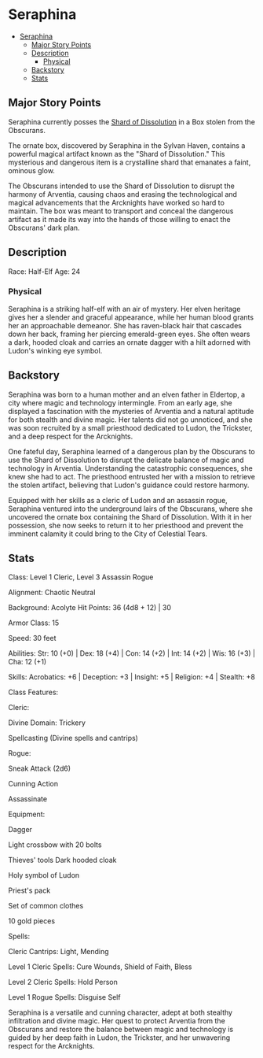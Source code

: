 # Seraphina

- [Seraphina](#seraphina)
  - [Major Story Points](#major-story-points)
  - [Description](#description)
    - [Physical](#physical)
  - [Backstory](#backstory)
  - [Stats](#stats)


## Major Story Points

Seraphina currently posses the [Shard of Dissolution]() in a Box stolen from the Obscurans. 

The ornate box, discovered by Seraphina in the Sylvan Haven, contains a powerful magical artifact known as the "Shard of Dissolution." This mysterious and dangerous item is a crystalline shard that emanates a faint, ominous glow.

The Obscurans intended to use the Shard of Dissolution to disrupt the harmony of Arventia, causing chaos and erasing the technological and magical advancements that the Arcknights have worked so hard to maintain. The box was meant to transport and conceal the dangerous artifact as it made its way into the hands of those willing to enact the Obscurans' dark plan.


## Description

Race: Half-Elf
Age: 24

### Physical 
Seraphina is a striking half-elf with an air of mystery. Her elven heritage gives her a slender and graceful appearance, while her human blood grants her an approachable demeanor. She has raven-black hair that cascades down her back, framing her piercing emerald-green eyes. She often wears a dark, hooded cloak and carries an ornate dagger with a hilt adorned with Ludon's winking eye symbol.

## Backstory
Seraphina was born to a human mother and an elven father in Eldertop, a city where magic and technology intermingle. From an early age, she displayed a fascination with the mysteries of Arventia and a natural aptitude for both stealth and divine magic. Her talents did not go unnoticed, and she was soon recruited by a small priesthood dedicated to Ludon, the Trickster, and a deep respect for the Arcknights.

One fateful day, Seraphina learned of a dangerous plan by the Obscurans to use the Shard of Dissolution to disrupt the delicate balance of magic and technology in Arventia. Understanding the catastrophic consequences, she knew she had to act. The priesthood entrusted her with a mission to retrieve the stolen artifact, believing that Ludon's guidance could restore harmony.

Equipped with her skills as a cleric of Ludon and an assassin rogue, Seraphina ventured into the underground lairs of the Obscurans, where she uncovered the ornate box containing the Shard of Dissolution. With it in her possession, she now seeks to return it to her priesthood and prevent the imminent calamity it could bring to the City of Celestial Tears.

## Stats

Class: Level 1 Cleric, Level 3 Assassin Rogue

Alignment: Chaotic Neutral

Background: Acolyte
Hit Points: 36 (4d8 + 12) | 30

Armor Class: 15

Speed: 30 feet

Abilities: Str: 10 (+0) | Dex: 18 (+4) | Con: 14 (+2) | Int: 14 (+2) | Wis: 16 (+3) | Cha: 12 (+1)

Skills: Acrobatics: +6 | Deception: +3 | Insight: +5 | Religion: +4 | Stealth: +8


Class Features:

Cleric:

Divine Domain: Trickery

Spellcasting (Divine spells and cantrips)


Rogue:

Sneak Attack (2d6)

Cunning Action

Assassinate

Equipment:

Dagger

Light crossbow with 20 bolts

Thieves' tools
Dark hooded cloak

Holy symbol of Ludon

Priest's pack

Set of common clothes

10 gold pieces

Spells:

Cleric Cantrips: Light, Mending

Level 1 Cleric Spells: Cure Wounds, Shield of Faith, Bless

Level 2 Cleric Spells: Hold Person

Level 1 Rogue Spells: Disguise Self

Seraphina is a versatile and cunning character, adept at both stealthy infiltration and divine magic. Her quest to protect Arventia from the Obscurans and restore the balance between magic and technology is guided by her deep faith in Ludon, the Trickster, and her unwavering respect for the Arcknights.